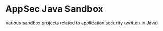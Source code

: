 # AppSec Java Sandbox

Various sandbox projects related to application security (written in Java)


